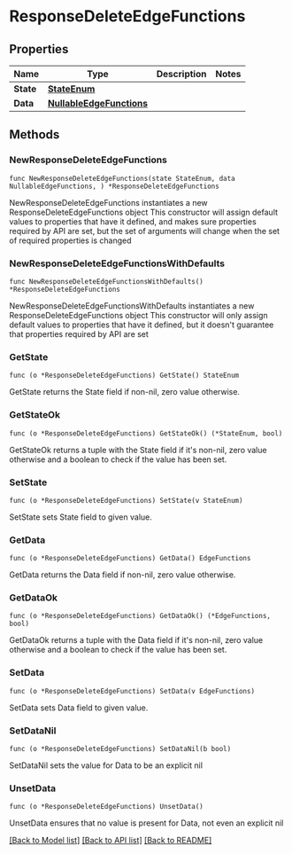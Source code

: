 # ResponseDeleteEdgeFunctions

## Properties

Name | Type | Description | Notes
------------ | ------------- | ------------- | -------------
**State** | [**StateEnum**](StateEnum.md) |  | 
**Data** | [**NullableEdgeFunctions**](EdgeFunctions.md) |  | 

## Methods

### NewResponseDeleteEdgeFunctions

`func NewResponseDeleteEdgeFunctions(state StateEnum, data NullableEdgeFunctions, ) *ResponseDeleteEdgeFunctions`

NewResponseDeleteEdgeFunctions instantiates a new ResponseDeleteEdgeFunctions object
This constructor will assign default values to properties that have it defined,
and makes sure properties required by API are set, but the set of arguments
will change when the set of required properties is changed

### NewResponseDeleteEdgeFunctionsWithDefaults

`func NewResponseDeleteEdgeFunctionsWithDefaults() *ResponseDeleteEdgeFunctions`

NewResponseDeleteEdgeFunctionsWithDefaults instantiates a new ResponseDeleteEdgeFunctions object
This constructor will only assign default values to properties that have it defined,
but it doesn't guarantee that properties required by API are set

### GetState

`func (o *ResponseDeleteEdgeFunctions) GetState() StateEnum`

GetState returns the State field if non-nil, zero value otherwise.

### GetStateOk

`func (o *ResponseDeleteEdgeFunctions) GetStateOk() (*StateEnum, bool)`

GetStateOk returns a tuple with the State field if it's non-nil, zero value otherwise
and a boolean to check if the value has been set.

### SetState

`func (o *ResponseDeleteEdgeFunctions) SetState(v StateEnum)`

SetState sets State field to given value.


### GetData

`func (o *ResponseDeleteEdgeFunctions) GetData() EdgeFunctions`

GetData returns the Data field if non-nil, zero value otherwise.

### GetDataOk

`func (o *ResponseDeleteEdgeFunctions) GetDataOk() (*EdgeFunctions, bool)`

GetDataOk returns a tuple with the Data field if it's non-nil, zero value otherwise
and a boolean to check if the value has been set.

### SetData

`func (o *ResponseDeleteEdgeFunctions) SetData(v EdgeFunctions)`

SetData sets Data field to given value.


### SetDataNil

`func (o *ResponseDeleteEdgeFunctions) SetDataNil(b bool)`

 SetDataNil sets the value for Data to be an explicit nil

### UnsetData
`func (o *ResponseDeleteEdgeFunctions) UnsetData()`

UnsetData ensures that no value is present for Data, not even an explicit nil

[[Back to Model list]](../README.md#documentation-for-models) [[Back to API list]](../README.md#documentation-for-api-endpoints) [[Back to README]](../README.md)


